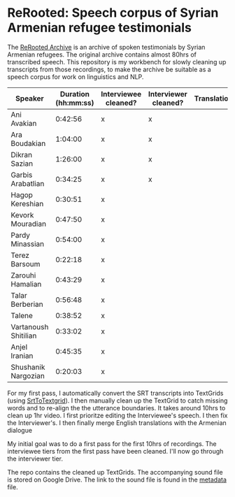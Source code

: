 # ReRooted: Speech corpus of Syrian Armenian refugee testimonials
 
 The [ReRooted Archive](https://www.rerooted.org/) is an archive of spoken testimonials by Syrian Armenian refugees. The original archive contains almost 80hrs of transcribed speech. This repository is my workbench for slowly cleaning up transcripts from those recordings, to make the archive be suitable as a speech corpus for work on linguistics and NLP. 

| Speaker              | Duration (hh:mm:ss) | Interviewee cleaned? | Interviewer cleaned? | Translation? | 
|----------------------|---------------------|----------------------|----------------------|----------------------|
| Ani Avakian          | 0:42:56             | x                    |    x                  |         |
| Ara Boudakian        | 1:04:00             | x                    |     x                  |        |
| Dikran Sazian        | 1:26:00             | x                    |      x              |           |
| Garbis Arabatlian    | 0:34:25             | x                    |   x                |            |
| Hagop Kereshian      | 0:30:51             | x                    |                   |            |
| Kevork Mouradian     | 0:47:50             | x                    |                   |            |
| Pardy Minassian      | 0:54:00             | x                    |                  |             |
| Terez Barsoum        | 0:22:18             | x                    |                   |            |
| Zarouhi Hamalian     | 0:43:29             | x                    |                   |            |
| Talar Berberian      | 0:56:48             | x                    |                   |            |
| Talene               | 0:38:52             | x                    |                    |           |
| Vartanoush Shitilian | 0:33:02             | x                    |                     |          |
| Anjel Iranian        | 0:45:35             | x                    |                      |         |
| Shushanik Nargozian        | 0:20:03             | x                    |                |               |



For my first pass, I automatically convert the SRT transcripts into TextGrids (using [SrtToTextgrid](https://github.com/rctatman/SrtToTextgrid)). I then manually clean up the TextGrid to catch missing words and to re-align the the utterance boundaries. It takes around 10hrs to clean up 1hr video. I first prioritze editing the Interviewee's speech. I then fix the Interviewer's. I then finally merge English translations with the Armenian dialogue

My initial goal was to do a first pass for the first 10hrs of recordings. The interviewee tiers from the first pass have been cleaned. I'll now go through the interviewer tier.

The repo contains the cleaned up TextGrids. The accompanying sound file is stored on Google Drive. The link to the sound file is found in the [metadata](/metadata.tsv) file.
